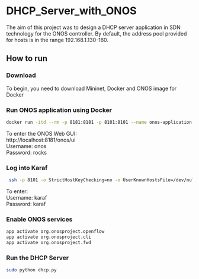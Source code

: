 # DHCP_Server_with_ONOS

The aim of this project was to design a DHCP server application in SDN technology for the ONOS controller. By default, the address pool provided for hosts is in the range 192.168.1.130-160.

## How to run

### Download

To begin, you need to download Mininet, Docker and ONOS image for Docker

### Run ONOS application using Docker
```sh
docker run -itd --rm -p 8181:8181 -p 8101:8101 --name onos-application onosproject/onos
```
To enter the ONOS Web GUI:  
http://localhost:8181/onos/ui  
Username: onos  
Password: rocks  

### Log into Karaf
```sh
 ssh -p 8101 -o StrictHostKeyChecking=no -o UserKnownHostsFile=/dev/null karaf@localhost
```
To enter:  
Username: karaf  
Password: karaf  

### Enable ONOS services
```sh
app activate org.onosproject.openflow
app activate org.onosproject.cli
app activate org.onosproject.fwd
```

### Run the DHCP Server
```sh
sudo python dhcp.py
```
